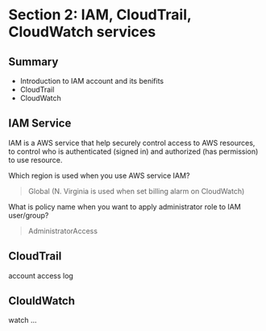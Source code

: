 # Section 2: IAM, CloudTrail, CloudWatch services

## Summary

- Introduction to IAM account and its benifits
- CloudTrail
- CloudWatch

## IAM Service

IAM is a AWS service that help securely control access to AWS resources, to control who is authenticated (signed in) and authorized (has permission) to use resource.

Which region is used when you use AWS service IAM?
> Global (N. Virginia is used when set billing alarm on CloudWatch)

What is policy name when you want to apply administrator role to IAM user/group?
> AdministratorAccess

## CloudTrail

account access log

## ClouldWatch

watch ...
